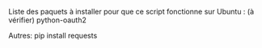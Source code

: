 Liste des paquets à installer pour que ce script fonctionne sur Ubuntu : (à vérifier)
python-oauth2

Autres:
pip install requests
